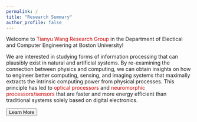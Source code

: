 ```yaml
---
permalink: /
title: "Research Summary"
author_profile: false
---
```


Welcome to <span style="color: #cc0000;">Tianyu Wang Research Group</span> in the Department of Electical and Computer Engineering at Boston University!

We are interested in studying forms of information processing that can plausibly exist in natural and artificial systems. By re-examining the connection between physics and computing, we can obtain insights on how to engineer better computing, sensing, and imaging systems that maximally extracts the intrinsic computing power from physical processes. This principle has led to <span style="color: #cc0000;">optical processors</span> and <span style="color: #cc0000;">neuromorphic processors/sensors</span> that are faster and more energy efficient than traditional systems solely based on digital electronics. 

<button name="button" onclick="https://tyw-lab.github.io/research/">Learn More</button>
